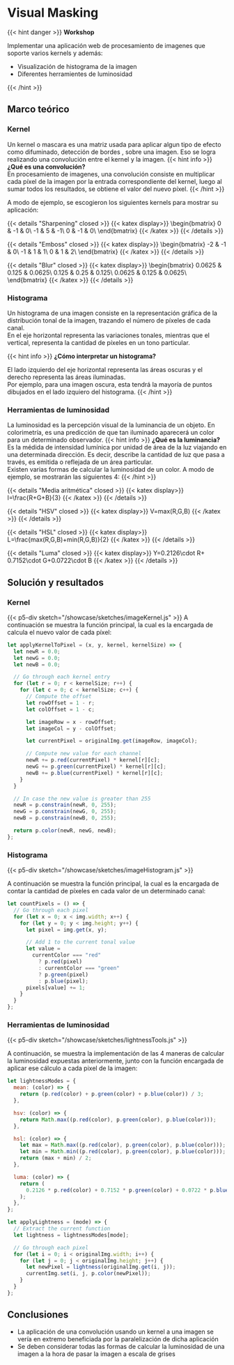 #  Visual Masking

{{< hint danger >}}
<b> Workshop </b>

Implementar una aplicación web de procesamiento de imagenes que soporte varios kernels y además:

- Visualización de histograma de la imagen
- Diferentes herramientes de luminosidad

{{< /hint >}}

## Marco teórico

### Kernel

Un kernel o mascara es una matriz usada para aplicar algun tipo de efecto como difuminado, detección de bordes
, sobre una imagen. Eso se logra realizando una convolución entre el kernel y la imagen.
{{< hint info >}}
**¿Qué es una convolución?**  
En procesamiento de imagenes, una convolución consiste en multiplicar cada píxel de la imagen por la entrada correspondiente del kernel, luego al sumar todos los resultados, se obtiene el valor del nuevo píxel.
{{< /hint >}}

A modo de ejemplo, se escogieron los siguientes kernels para mostrar su aplicación:

{{< details "Sharpening" closed >}}
{{< katex display>}}
\begin{bmatrix}
0 & -1 & 0\\
-1 & 5 & -1\\
0 & -1 & 0\\
\end{bmatrix}
{{< /katex >}}
{{< /details >}}

{{< details "Emboss" closed >}}
{{< katex display>}}
\begin{bmatrix}
-2 & -1 & 0\\
-1 & 1 & 1\\
0 & 1 & 2\\
\end{bmatrix}
{{< /katex >}}
{{< /details >}}

{{< details "Blur" closed >}}
{{< katex display>}}
\begin{bmatrix}
0.0625 & 0.125 & 0.0625\\
0.125 & 0.25 & 0.125\\
0.0625 & 0.125 & 0.0625\\
\end{bmatrix}
{{< /katex >}}
{{< /details >}}

### Histograma

Un histograma de una imagen consiste en la representación gráfica de la distribución tonal de la imagen, trazando el número de píxeles de cada canal.  
En el eje horizontal representa las variaciones tonales, mientras que el vertical, representa la cantidad de píxeles en un tono particular.

{{< hint info >}}
**¿Cómo interpretar un histograma?**

El lado izquierdo del eje horizontal representa las áreas oscuras y el derecho representa las áreas iluminadas.  
Por ejemplo, para una imagen oscura, esta tendrá la mayoría de puntos dibujados en el lado izquiero del histograma.
{{< /hint >}}

### Herramientas de luminosidad

La luminosidad es la percepción visual de la luminancia de un objeto. En colorimetría, es una predicción de que tan iluminado aparecerá un color para un determinado observador.
{{< hint info >}}
**¿Qué es la luminancia?**
Es la médida de intensidad lumínica por unidad de área de la luz viajando en una determinada dirección. Es decir, describe la cantidad de luz que pasa a través, es emitida o reflejada de un área particular.  
Existen varias formas de calcular la luminosidad de un color. A modo de ejemplo, se mostrarán las siguientes 4:
{{< /hint >}}

{{< details "Media aritmética" closed >}}
{{< katex display>}}
I=\frac{R+G+B}{3}
{{< /katex >}}
{{< /details >}}

{{< details "HSV" closed >}}
{{< katex display>}}
V=max(R,G,B)
{{< /katex >}}
{{< /details >}}

{{< details "HSL" closed >}}
{{< katex display>}}
L=\frac{max(R,G,B)+min(R,G,B)}{2}
{{< /katex >}}
{{< /details >}}

{{< details "Luma" closed >}}
{{< katex display>}}
Y=0.2126\cdot R+ 0.7152\cdot G+0.0722\cdot B
{{< /katex >}}
{{< /details >}}

## Solución y resultados

### Kernel

{{< p5-div sketch="/showcase/sketches/imageKernel.js" >}}
A continuación se muestra la función principal, la cual es la encargada de calcula el nuevo valor de cada píxel:

```js
let applyKernelToPixel = (x, y, kernel, kernelSize) => {
  let newR = 0.0;
  let newG = 0.0;
  let newB = 0.0;

  // Go through each kernel entry
  for (let r = 0; r < kernelSize; r++) {
    for (let c = 0; c < kernelSize; c++) {
      // Compute the offset
      let rowOffset = 1 - r;
      let colOffset = 1 - c;

      let imageRow = x - rowOffset;
      let imageCol = y - colOffset;

      let currentPixel = originalImg.get(imageRow, imageCol);

      // Compute new value for each channel
      newR += p.red(currentPixel) * kernel[r][c];
      newG += p.green(currentPixel) * kernel[r][c];
      newB += p.blue(currentPixel) * kernel[r][c];
    }
  }

  // In case the new value is greater than 255
  newR = p.constrain(newR, 0, 255);
  newG = p.constrain(newG, 0, 255);
  newB = p.constrain(newB, 0, 255);

  return p.color(newR, newG, newB);
};
```

### Histograma

{{< p5-div sketch="/showcase/sketches/imageHistogram.js" >}}

A continuación se muestra la función principal, la cual es la encargada de contar la cantidad de píxeles en cada valor de un determinado canal:

```js
let countPixels = () => {
  // Go through each pixel
  for (let x = 0; x < img.width; x++) {
    for (let y = 0; y < img.height; y++) {
      let pixel = img.get(x, y);

      // Add 1 to the current tonal value
      let value =
        currentColor === "red"
          ? p.red(pixel)
          : currentColor === "green"
          ? p.green(pixel)
          : p.blue(pixel);
      pixels[value] += 1;
    }
  }
};
```

### Herramientas de luminosidad

{{< p5-div sketch="/showcase/sketches/lightnessTools.js" >}}

A continuación, se muestra la implementación de las 4 maneras de calcular la luminosidad expuestas anteriormente, junto con la función encargada de aplicar ese cálculo a cada pixel de la imagen:

```js
let lightnessModes = {
  mean: (color) => {
    return (p.red(color) + p.green(color) + p.blue(color)) / 3;
  },

  hsv: (color) => {
    return Math.max((p.red(color), p.green(color), p.blue(color)));
  },

  hsl: (color) => {
    let max = Math.max((p.red(color), p.green(color), p.blue(color)));
    let min = Math.min((p.red(color), p.green(color), p.blue(color)));
    return (max + min) / 2;
  },

  luma: (color) => {
    return (
      0.2126 * p.red(color) + 0.7152 * p.green(color) + 0.0722 * p.blue(color)
    );
  },
};

let applyLightness = (mode) => {
  // Extract the current function
  let lightness = lightnessModes[mode];

  // Go through each pixel
  for (let i = 0; i < originalImg.width; i++) {
    for (let j = 0; j < originalImg.height; j++) {
      let newPixel = lightness(originalImg.get(i, j));
      currentImg.set(i, j, p.color(newPixel));
    }
  }
};
```

## Conclusiones

- La aplicación de una convolución usando un kernel a una imagen se vería en extremo beneficiada por la paralelización de dicha aplicación
- Se deben considerar todas las formas de calcular la luminosidad de una imagen a la hora de pasar la imagen a escala de grises
